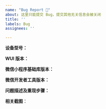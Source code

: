 ```yaml
---
name: "Bug Report 🐛"
about: 这里只能提交 Bug，提交其他无关信息会被关闭
title: ''
labels: Bug
assignees: ''

---
```


<!--
以下为必读项，不仔细阅读会导致你的 Issue 被关闭：

1. 该分类下只能提交 Bug，如果要询问使用方法等，请前往讨论区：https://github.com/Onlylonger/w-ui/discussions
2. Lin UI 要求开启开发者工具的【增强编译】，并建议使用最新版本基础库，提 Bug 前请检查这两项配置。
3. 请严格按照下面要求的信息进行填写，不完整的信息将不会得到任何回复
4. 提供微信小程序代码片段，将会极大的帮助问题的排查，也能令你的 Issue 100% 得到解决，代码片段说明：https://developers.weixin.qq.com/miniprogram/dev/devtools/minicode.html
-->

**设备型号：**

**WUI 版本：**

**微信小程序基础库版本：**

<!-- 查看路径：微信开发者工具窗口顶部 -->
**微信开发者工具版本：**

**问题描述及重现步骤：**

**相关截图**：
